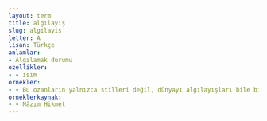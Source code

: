 ```yaml
---
layout: term
title: algılayış
slug: algilayis
letter: A
lisan: Türkçe
anlamlar:
- Algılamak durumu
ozellikler:
- - isim
ornekler:
- - Bu ozanların yalnızca stilleri değil, dünyayı algılayışları bile birbirinden çok farklı.
orneklerkaynak:
- - Nâzım Hikmet
---
```

